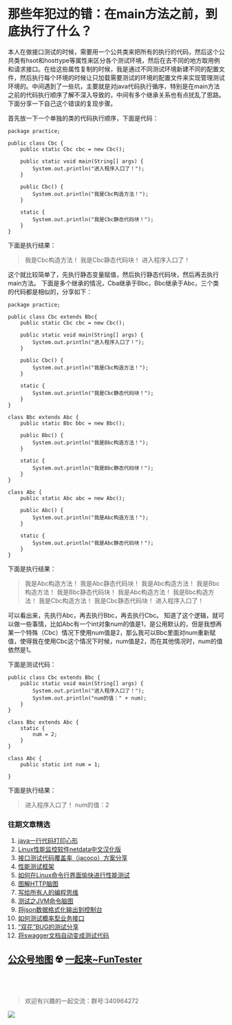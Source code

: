 # 那些年犯过的错：在main方法之前，到底执行了什么？

本人在做接口测试的时候，需要用一个公共类来把所有的执行的代码，然后这个公共类有hsot和hosttype等属性来区分各个测试环境，然后在去不同的地方取用例和请求接口。在给这些属性复制的时候，我是通过不同测试环境新建不同的配置文件，然后执行每个环境的时候让只加载需要测试的环境的配置文件来实现管理测试环境的。中间遇到了一些坑，主要就是对java代码执行循序，特别是在main方法之前的代码执行顺序了解不深入导致的，中间有多个继承关系也有点扰乱了思路。下面分享一下自己这个错误的复现步骤。

首先放一下一个单独的类的代码执行顺序，下面是代码：

```
package practice;
 
public class Cbc {
	public static Cbc cbc = new Cbc();
 
	public static void main(String[] args) {
		System.out.println("进入程序入口了！");
	}
 
	public Cbc() {
		System.out.println("我是Cbc构造方法！");
	}
 
	static {
		System.out.println("我是Cbc静态代码块！");
	}
}
```
下面是执行结果：

> 我是Cbc构造方法！
> 我是Cbc静态代码块！
> 进入程序入口了！

这个就比较简单了，先执行静态变量赋值，然后执行静态代码块，然后再去执行main方法。
下面是多个继承的情况，Cba继承于Bbc，Bbc继承于Abc，三个类的代码都是相似的，分享如下：
```
package practice;
 
public class Cbc extends Bbc{
	public static Cbc cbc = new Cbc();
 
	public static void main(String[] args) {
		System.out.println("进入程序入口了！");
	}
 
	public Cbc() {
		System.out.println("我是Cbc构造方法！");
	}
 
	static {
		System.out.println("我是Cbc静态代码块！");
	}
}
 
class Bbc extends Abc {
	public static Bbc bbc = new Bbc();
 
	public Bbc() {
		System.out.println("我是Bbc构造方法！");
	}
 
	static {
		System.out.println("我是Bbc静态代码块！");
	}
}
 
class Abc {
	public static Abc abc = new Abc();
 
	public Abc() {
		System.out.println("我是Abc构造方法！");
	}
 
	static {
		System.out.println("我是Abc静态代码块！");
	}
}
```
下面是执行结果：

>我是Abc构造方法！
>我是Abc静态代码块！
>我是Abc构造方法！
>我是Bbc构造方法！
>我是Bbc静态代码块！
>我是Abc构造方法！
>我是Bbc构造方法！
>我是Cbc构造方法！
>我是Cbc静态代码块！
>进入程序入口了！

可以看出来，先执行Abc，再去执行Bbc，再去执行Cbc。
知道了这个逻辑，就可以做一些事情，比如Abc有一个int对象num的值是1，是公用默认的，但是我想再某一个特殊（Cbc）情况下使用num值是2，那么我可以Bbc里面对num重新赋值，使得我在使用Cbc这个情况下时候，num值是2，而在其他情况时，num的值依然是1。

下面是测试代码：


```
public class Cbc extends Bbc {
	public static void main(String[] args) {
		System.out.println("进入程序入口了！");
		System.out.println("num的值：" + num);
	}
}
 
class Bbc extends Abc {
	static {
		num = 2;
	}
}
 
class Abc {
	public static int num = 1;
 
}
```

下面是执行结果：

>进入程序入口了！
>num的值：2

### 往期文章精选

1. [java一行代码打印心形](https://mp.weixin.qq.com/s/QPSryoSbViVURpSa9QXtpg)
2. [Linux性能监控软件netdata中文汉化版](https://mp.weixin.qq.com/s/fdXtK-5WwKnxjLZdyg6-nA)
3. [接口测试代码覆盖率（jacoco）方案分享](https://mp.weixin.qq.com/s/D73Sq6NLjeRKN8aCpGLOjQ)
4. [性能测试框架](https://mp.weixin.qq.com/s/3_09j7-5ex35u30HQRyWug)
5. [如何在Linux命令行界面愉快进行性能测试](https://mp.weixin.qq.com/s/fwGqBe1SpA2V0lPfAOd04Q)
6. [图解HTTP脑图](https://mp.weixin.qq.com/s/100Vm8FVEuXs0x6rDGTipw)
7. [写给所有人的编程思维](https://mp.weixin.qq.com/s/Oj33UCnYfbUgzsBzEm2GPQ)
8. [测试之JVM命令脑图](https://mp.weixin.qq.com/s/qprqyv0j3SCvGw1HMjbaMQ)
9. [将json数据格式化输出到控制台](https://mp.weixin.qq.com/s/2IPwvh-33Ov2jBh0_L8shA)
10. [如何测试概率型业务接口](https://mp.weixin.qq.com/s/kUVffhjae3eYivrGqo6ZMg)
11. [“双花”BUG的测试分享](https://mp.weixin.qq.com/s/0dsBsssNfg-seJ_tu9zFaQ)
12. [将swagger文档自动变成测试代码](https://mp.weixin.qq.com/s/SY8mVenj0zMe5b47GS9VSQ)

## [公众号地图](https://mp.weixin.qq.com/s/36RbP20beZ8oWJ9nLAxG3g) ☢️ [一起来~FunTester](http://mp.weixin.qq.com/s?__biz=MzU4MTE2NDEyMQ==&mid=2247483866&idx=3&sn=2ef9d9bdcc49b5e52fcb3b6f35396a5e&chksm=fd4a8cecca3d05fafee68d4a9f9024ffc950cb66809d28f0ec3f8ee1ce280349f27d5352314c&scene=21#wechat_redirect)



<br></br>
> 欢迎有兴趣的一起交流：群号:340964272

![](/blog/pic/201712120951590031.png)

<script src="/blog/js/bubbly.js"></script>
<script src="/blog/js/article.js"></script>

